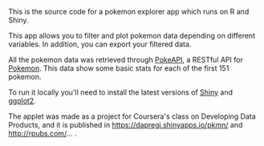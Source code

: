 This is the source code for a pokemon explorer app which runs on R and Shiny. 

This app allows you to filter and plot pokemon data depending on different variables. 
In addition, you can export your filtered data.

All the pokemon data was retrieved through [PokeAPI](http://pokeapi.co/), a RESTful API for [Pokemon](http://en.wikipedia.org/wiki/Pok%C3%A9mon). This data show some basic stats for each of the first 151 pokemon.

To run it locally you'll need to install the latest versions of [Shiny](http://shiny.rstudio.com/) and [ggplot2](http://ggplot2.org/).

The applet was made as a project for Coursera's class on Developing Data Products, and it is published in https://dapregi.shinyapps.io/pkmn/ and http://rpubs.com/... .
